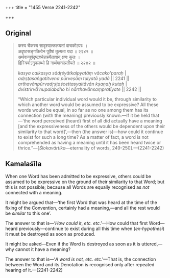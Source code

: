 +++
title = "1455 Verse 2241-2242"

+++
## Original 
>
> कस्य चैकस्य सादृश्यात्कल्प्यतां वाचकोऽपरः ।  
> अदृष्टसङ्गतित्वेन पूर्वेषां तुल्यता यदा ॥ २२४१ ॥  
> अर्थवान्पूर्वदृष्टश्चेत्तस्यैतावान् क्षणः कुतः ।  
> द्विस्त्रिर्वाऽनुपलब्धो हि नार्थवान्संप्रतीयते ॥ २२४२ ॥ 
>
> *kasya caikasya sādṛśyātkalpyatāṃ vācako'paraḥ* \|  
> *adṛṣṭasaṅgatitvena pūrveṣāṃ tulyatā yadā* \|\| 2241 \|\|  
> *arthavānpūrvadṛṣṭaścettasyaitāvān kṣaṇaḥ kutaḥ* \|  
> *dvistrirvā'nupalabdho hi nārthavānsaṃpratīyate* \|\| 2242 \|\| 
>
> “Which particular individual word would it be, through similarity to which another word would be assumed to be expressive? All these words would be equal, in so far as no one among them has its connection (with the meaning) previously known.—If it be held that—‘the word perceived (heard) first of all did actually have a meaning [and the expressiveness of the others would be dependent upon their similarity to that word]’,—then (the answer is)—how could it continue to exist for such a long time? As a matter of fact, a word is not comprehended as having a meaning until it has been heard twice or thrice.”—[*Ślokavārtika*—eternality of words, 249-250].—(2241-2242)



## Kamalaśīla

When one Word has been admitted to be expressive, others could be assumed to be expressive on the ground of their similarity to that Word; but this is not possible; because all Words are equally recognised as *not* connected with a meaning.

It might be argued that—‘the first Word that was heard at the time of the fixing of the Convention, certainly had a meaning,—and all the rest would be *similar* to this one’.

The answer to that is—‘*How could it*, *etc. etc*.’—How could that first Word—heard previously—continue to exist during all this time when (*ex-hypothesi*) it must be destroyed as soon as produced.

It might be asked—Even if the Word is destroyed as soon as it is uttered,—why cannot it have a meaning?

The answer to that is—‘*A word is not, etc. etc*.’—That is, the connection between the Word and its Denotation is recognised only after repeated hearing of it.—(2241-2242)


